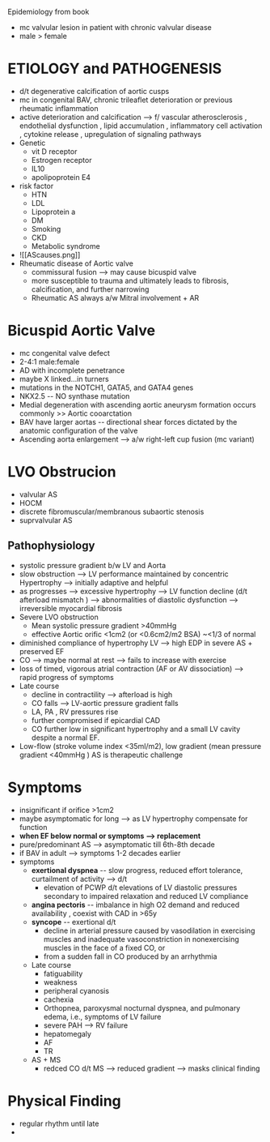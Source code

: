 Epidemiology from book 


- mc valvular lesion in patient with chronic valvular disease 
- male > female 
# ETIOLOGY and PATHOGENESIS 
- d/t degenerative calcification of aortic cusps 
- mc in congenital BAV, chronic trileaflet deterioration or previous rheumatic inflammation 
- active deterioration and calcification --> f/ vascular atherosclerosis , endothelial dysfunction , lipid accumulation , inflammatory cell activation , cytokine release , upregulation of signaling pathways 
- Genetic 
	- vit D receptor 
	- Estrogen receptor 
	- IL10 
	- apolipoprotein E4 
- risk factor 
	- HTN 
	- LDL 
	- Lipoprotein a 
	- DM 
	- Smoking 
	- CKD 
	- Metabolic syndrome
- ![[AScauses.png]]
- Rheumatic disease of Aortic valve 
	- commissural fusion --> may cause bicuspid valve 
	- more susceptible to trauma and ultimately leads to fibrosis, calcification, and further narrowing 
	- Rheumatic AS always a/w Mitral involvement + AR 
# Bicuspid Aortic Valve 
- mc congenital valve defect 
- 2-4:1 male:female 
- AD with incomplete penetrance 
- maybe X linked...in turners 
- mutations in the NOTCH1, GATA5, and GATA4 genes 
- NKX2.5 -- NO synthase mutation 
- Medial degeneration with ascending aortic aneurysm formation occurs commonly >> Aortic cooarctation 
- BAV have larger aortas -- directional shear forces dictated by the anatomic configuration of the valve
- Ascending aorta enlargement --> a/w right-left cup fusion (mc variant) 
# LVO Obstrucion 
- valvular AS 
- HOCM 
- discrete fibromuscular/membranous subaortic stenosis 
- suprvalvular AS 
## Pathophysiology 
- systolic pressure gradient b/w LV and Aorta 
- slow obstruction --> LV performance maintained by concentric Hypertrophy --> initially adaptive and helpful 
- as progresses --> excessive hypertrophy --> LV function decline (d/t afterload mismatch ) --> abnormalities of diastolic dysfunction --> irreversible myocardial fibrosis 
- Severe LVO obstruction 
	- Mean systolic pressure gradient >40mmHg 
	- effective Aortic orific <1cm2 (or <0.6cm2/m2 BSA) ~<1/3 of normal 
- diminished compliance of hypertrophy LV --> high EDP in severe AS + preserved EF 
- CO --> maybe normal at rest --> fails to increase with exercise 
- loss of timed, vigorous atrial contraction (AF or AV dissociation) --> rapid progress of symptoms 
- Late course 
	- decline in contractility --> afterload is high 
	- CO falls --> LV-aortic pressure gradient falls 
	- LA, PA , RV pressures rise 
	- further compromised if epicardial CAD 
	- CO further low in significant hypertrophy and a small LV cavity despite a normal EF. 
- Low-flow (stroke volume index <35ml/m2), low gradient (mean pressure gradient <40mmHg ) AS is therapeutic challenge 
# Symptoms 
- insignificant if orifice >1cm2 
- maybe asymptomatic for long --> as LV hypertrophy compensate for function 
- **when EF below normal or symptoms --> replacement** 
- pure/predominant AS --> asymptomatic till 6th-8th decade 
- if BAV in adult --> symptoms 1-2 decades earlier 
- symptoms 
	- **exertional dyspnea** -- slow progress, reduced effort tolerance, curtailment of activity --> d/t 
		- elevation of PCWP d/t elevations of LV diastolic pressures secondary to impaired relaxation and reduced LV compliance
	- **angina pectoris** -- imbalance in high O2 demand and reduced availability , coexist with CAD in >65y 
	- **syncope** -- exertional d/t 
		- decline in arterial pressure caused by vasodilation in exercising muscles and inadequate vasoconstriction in nonexercising muscles in the face of a fixed CO, or
		- from a sudden fall in CO produced by an arrhythmia
	- Late course 
		- fatiguability 
		- weakness 
		- peripheral cyanosis 
		- cachexia 
		- Orthopnea, paroxysmal nocturnal dyspnea, and pulmonary edema, i.e., symptoms of LV failure
		- severe PAH --> RV failure 
		- hepatomegaly 
		- AF 
		- TR 
	- AS + MS 
		- redced CO d/t MS --> reduced gradient --> masks clinical finding 
# Physical Finding 
- regular rhythm until late 
- 
